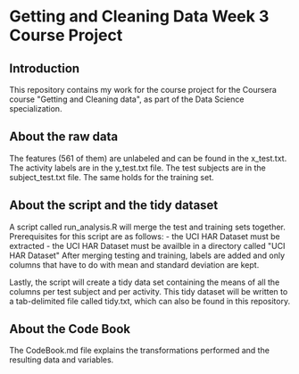 Getting and Cleaning Data
Week 3 Course Project
=================

<H2>Introduction</H2>
This repository contains my work for the course project for the Coursera course "Getting and Cleaning data", as part of the Data Science specialization.

<H2>About the raw data</H2>
The features (561 of them) are unlabeled and can be found in the x_test.txt. The activity labels are in the y_test.txt file. The test subjects are in the subject_test.txt file. The same holds for the training set.

<H2>About the script and the tidy dataset</H2>
A script called run_analysis.R will merge the test and training sets together. Prerequisites for this script are as follows:
- the UCI HAR Dataset must be extracted
- the UCI HAR Dataset must be availble in a directory called "UCI HAR Dataset"
After merging testing and training, labels are added and only columns that have to do with mean and standard deviation are kept.

Lastly, the script will create a tidy data set containing the means of all the columns per test subject and per activity. This tidy dataset will be written to a tab-delimited file called tidy.txt, which can also be found in this repository.

<H2>About the Code Book</H2>
The CodeBook.md file explains the transformations performed and the resulting data and variables.
